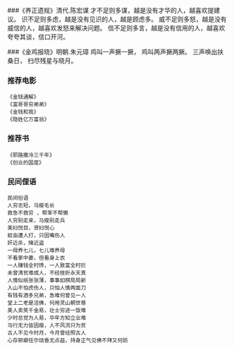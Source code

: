 
###《养正遗规》清代.陈宏谋
    才不足则多谋，越是没有才华的人，越喜欢提建议。
    识不足则多虑，越是没有见识的人，越是顾虑多。
    威不足则多怒，越是没有威信的人，越喜欢发怒来解决问题。
    信不足则多言，越是没有信用的人，越喜欢夸夸其谈，信口开河。

###《金鸡报晓》明朝.朱元璋
    鸡叫一声撅一撅，
    鸡叫两声撅两撅。
    三声唤出扶桑日，
    扫尽残星与晓月。
### 推荐电影
    《金钱通解》
    《富哥哥穷弟弟》
    《金钱和我》
    《隐姓亿万富翁》
### 推荐书
    《耶路撒冷三千年》
    《创业的国度》
### 民间俚语
    民间俗语
    人穷志短，马瘦毛长
    救急不救穷 ，帮笨不帮懒
    人穷别走亲，马瘦别走兵
    美妇悦目，贤妇悦心
    蚊虫遭人打，只因嘴伤人
    奸近杀，赌近盗
    一母养七儿，七儿难养母
    不看家中妻，但看身上衣
    一人赚钱全村馋，一人致富全村拦
    未曾清贫难成人，不经挫折永天真
    人情似纸张张薄，事事如棋局局新
    入山不怕虎伤人，只怕人情两面刀
    有钱有酒多兄弟，急难何曾见一人
    堂上二老是活佛，何用灵山朝世尊
    美人卖笑千金易，壮士穷途一饭难
    少时总觉为人易，华年方知立业难
    马行无力皆因瘦，人不风流只为贫
    古人不见今时月，今月曾经照古人
    心存邪癖任尔烧香无点益，持身正气见佛不拜又何妨















